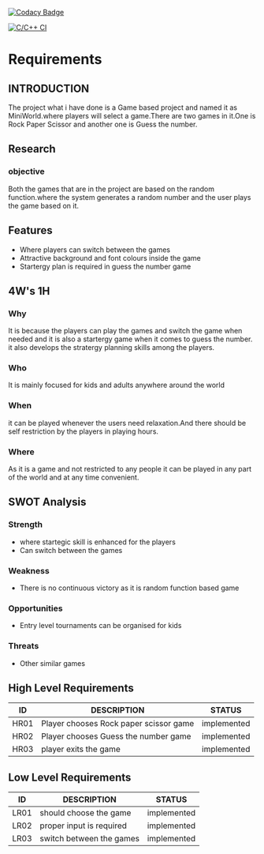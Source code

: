 [![Codacy Badge](https://app.codacy.com/project/badge/Grade/8299db66fb704dc18c38a89716f3445e)](https://www.codacy.com/gh/HariharanR1899/M1_Game_MiniWorld/dashboard?utm_source=github.com&amp;utm_medium=referral&amp;utm_content=HariharanR1899/M1_Game_MiniWorld&amp;utm_campaign=Badge_Grade)

[![C/C++ CI](https://github.com/HariharanR1899/M1_Game_MiniWorld/actions/workflows/c-cpp.yml/badge.svg)](https://github.com/HariharanR1899/M1_Game_MiniWorld/actions/workflows/c-cpp.yml)
# Requirements
## INTRODUCTION
 The project what i have done is a Game based project and named it as MiniWorld.where players will select a game.There are two games in it.One is Rock Paper Scissor and another one is Guess the number.
##  Research
### objective
Both the games that are in the project are based on the random function.where the system generates a random number and the user plays the game based on it.

## Features
-   Where players can switch between the games 
-   Attractive background and font colours inside the game
-   Startergy plan is required in guess the number game 

## 4W's 1H

### Why
It is because the players can play the games and switch the game when needed and it is also a startergy game when it comes to guess the number. it also develops the stratergy planning skills among the players.
### Who
It is mainly focused for kids and adults anywhere around the world
### When
it can be played whenever the users need relaxation.And there should be self restriction by the players in playing hours.
### Where
As it is a game and not restricted to any people it can be played in any part of the world and at any time convenient.
## SWOT Analysis
### Strength
- where startegic skill is enhanced for the players
- Can switch between the games

### Weakness
- There is no continuous victory as it is random function based game

### Opportunities
- Entry level tournaments can be organised for kids

### Threats
- Other similar games

## High Level Requirements

| ID  | DESCRIPTION  |STATUS   |
| ------------ | ------------ | ------------ |
| HR01  |  Player chooses Rock paper scissor game |implemented   |
| HR02  | Player chooses Guess the number game  |implemented   |
|  HR03 | player exits the game  |implemented   |

## Low Level Requirements
| ID  | DESCRIPTION  |STATUS   |
| ------------ | ------------ | ------------ |
| LR01  |  should choose the game |implemented   |
| LR02  | proper input is required  |implemented   |
|  LR03 | switch between the games|implemented|
